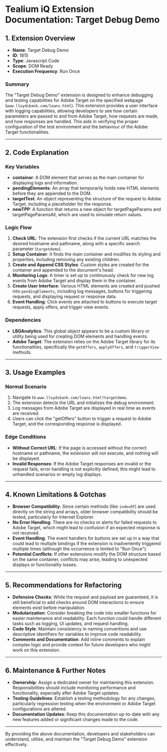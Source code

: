 # Tealium iQ Extension Documentation: Target Debug Demo

## 1. Extension Overview

- **Name**: Target Debug Demo
- **ID**: 1815
- **Type**: Javascript Code
- **Scope**: DOM Ready
- **Execution Frequency**: Run Once

### Summary

The "Target Debug Demo" extension is designed to enhance debugging and testing capabilities for Adobe Target on the specified webpage (`www.lloydsbank.com/loans.html`). This extension provides a user interface with logging capabilities, allowing developers to see how certain parameters are passed to and from Adobe Target, how requests are made, and how responses are handled. This aids in verifying the proper configuration of the test environment and the behaviour of the Adobe Target functionalities.

---

## 2. Code Explanation

### Key Variables
- **container**: A DOM element that serves as the main container for displaying logs and information.
- **pendingElements**: An array that temporarily holds new HTML elements before they are appended to the DOM.
- **targetTest**: An object representing the structure of the request to Adobe Target, including a placeholder for the response.
- **newTPP**: A function that returns a new object for targetPageParams and targetPageParamsAll, which are used to simulate return values.

### Logic Flow
1. **Check URL**: The extension first checks if the current URL matches the desired hostname and pathname, along with a specific search parameter (`targetdemo`).
2. **Setup Container**: It finds the main container and modifies its styling and properties, including removing any existing children.
3. **Create and Append CSS Styles**: Custom styles are created for the container and appended to the document's head.
4. **Monitoring Logs**: A timer is set up to continuously check for new log events from Adobe Target and display them in the container.
5. **Create User Interface**: Various HTML elements are created and pushed into `pendingElements`, including log messages, buttons for triggering requests, and displaying request or response data.
6. **Event Handling**: Click events are attached to buttons to execute target requests, apply offers, and trigger view events.

### Dependencies
- **LBGAnalytics**: This global object appears to be a custom library or utility being used for creating DOM elements and handling events.
- **Adobe Target**: The extension relies on the Adobe Target library for its functionalities, specifically the `getOffers`, `applyOffers`, and `triggerView` methods.

---

## 3. Usage Examples

### Normal Scenario
1. Navigate to `www.lloydsbank.com/loans.html?targetdemo`.
2. The extension detects the URL and initializes the debug environment.
3. Log messages from Adobe Target are displayed in real time as events are received.
4. Users can click the "getOffers" button to trigger a request to Adobe Target, and the corresponding response is displayed.

### Edge Conditions
- **Without Correct URL**: If the page is accessed without the correct hostname or pathname, the extension will not execute, and nothing will be displayed.
- **Invalid Responses**: If the Adobe Target responses are invalid or the request fails, error handling is not explicitly defined; this might lead to unhandled scenarios or empty log displays.

---

## 4. Known Limitations & Gotchas

- **Browser Compatibility**: Since certain methods (like `indexOf`) are used directly on the string and arrays, older browser compatibility should be tested, particularly for Internet Explorer.
- **No Error Handling**: There are no checks or alerts for failed requests to Adobe Target, which might lead to confusion if an expected response is not received.
- **Event Handling**: The event handlers for buttons are set up in a way that could lead to multiple bindings if the extension is inadvertently triggered multiple times (although the occurrence is limited to "Run Once").
- **Potential Conflicts**: If other extensions modify the DOM structure based on the same container, conflicts may arise, leading to unexpected displays or functionality losses.

---

## 5. Recommendations for Refactoring

- **Defensive Checks**: While the request and payload are guaranteed, it is still beneficial to add checks around DOM interactions to ensure elements exist before manipulation.
- **Modularization**: Consider breaking the code into smaller functions for easier maintenance and readability. Each function could handle different tasks such as logging, UI updates, and request handling.
- **Code Style**: Maintain consistency in naming conventions and use descriptive identifiers for variables to improve code readability.
- **Comments and Documentation**: Add inline comments to explain complex logic and provide context for future developers who might work on this extension.

---

## 6. Maintenance & Further Notes

- **Ownership**: Assign a dedicated owner for maintaining this extension. Responsibilities should include monitoring performance and functionality, especially after Adobe Target updates.
- **Testing Guidelines**: Establish a testing methodology for any changes, particularly regression testing when the environment or Adobe Target configurations are altered.
- **Documentation Updates**: Keep this documentation up-to-date with any new features added or significant changes made to the code.

--- 

By providing the above documentation, developers and stakeholders can understand, utilise, and maintain the "Target Debug Demo" extension effectively.